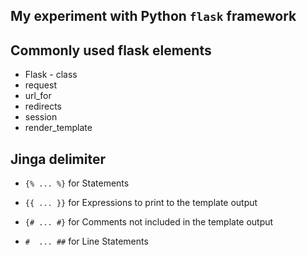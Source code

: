 ## My experiment with Python `flask` framework


## Commonly used flask elements

- Flask - class
- request
- url_for
- redirects
- session
- render_template

## Jinga delimiter

- `{% ... %}` for Statements

- `{{ ... }}` for Expressions to print to the template output

- `{# ... #}` for Comments not included in the template output

- `#  ... ##` for Line Statements

